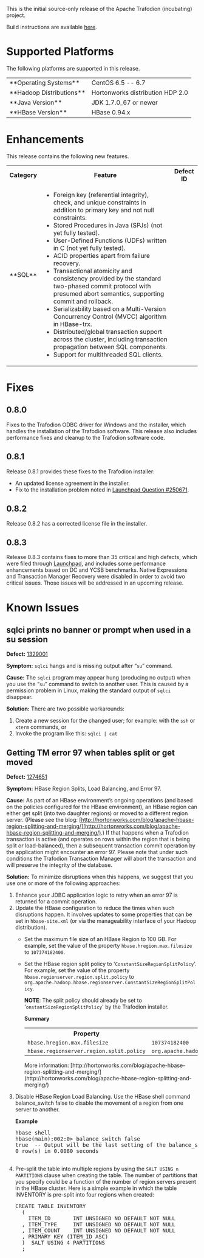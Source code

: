 <!--
  Licensed under the Apache License, Version 2.0 (the "License");
  you may not use this file except in compliance with the License.
  You may obtain a copy of the License at

      http://www.apache.org/licenses/LICENSE-2.0

  Unless required by applicable law or agreed to in writing, software
  distributed under the License is distributed on an "AS IS" BASIS,
  WITHOUT WARRANTIES OR CONDITIONS OF ANY KIND, either express or implied.
  See the License for the specific language governing permissions and
  limitations under the License.
-->

This is the initial source-only release of the Apache Trafodion (incubating) project.

Build instructions are available [here](build.html).

# Supported Platforms
The following platforms are supported in this release.

<span>
  <table>
    <tr>
      <td>**Operating Systems**</td>
      <td>CentOS 6.5 -- 6.7</td>
    </tr>
    <tr>
      <td>**Hadoop Distributions**</td>
      <td>Hortonworks distribution HDP 2.0</td>
     </tr>
    <tr>
      <td>**Java Version**</td>
      <td>JDK 1.7.0_67 or newer</td>
    </tr>
    <tr>
      <td>**HBase Version**</td>
      <td>HBase 0.94.x</td>
    </tr>
  </table>
</span>

# Enhancements

This release contains the following new features.

<span>
  <table>
    <tr>
      <th>Category</th>
      <th>Feature</th>
      <th>Defect ID</th>
    </tr>
    <tr>
      <td>**SQL**</td>
      <td>
        <ul>
          <li>Foreign key (referential integrity), check, and unique constraints in addition to primary key and not null constraints.</li>
          <li>Stored Procedures in Java (SPJs) (not yet fully tested).</li>
          <li>User-Defined Functions (UDFs) written in C (not yet fully tested).</li>
          <li>ACID properties apart from failure recovery.</li>
          <li>Transactional atomicity and consistency provided by the standard two-phased commit protocol with presumed abort semantics, supporting commit and rollback.</li>
          <li>Serializability based on a Multi-Version Concurrency Control (MVCC) algorithm in HBase-trx.</li>
          <li>Distributed/global transaction support across the cluster, including transaction propagation between SQL components.</li>
          <li>Support for multithreaded SQL clients.</li>
        </ul>
      </td>
      <td></td>
    </tr>
  </table>
</span>

# Fixes

## 0.8.0
Fixes to the Trafodion ODBC driver for Windows and the installer, which handles the installation of the Trafodion software. This release also includes performance fixes and cleanup to the Trafodion software code.

## 0.8.1
Release 0.8.1 provides these fixes to the Trafodion installer:

* An updated license agreement in the installer.
* Fix to the installation problem noted in [Launchpad Question #250671](https://answers.launchpad.net/trafodion/+question/250671).

## 0.8.2
Release 0.8.2 has a corrected license file in the installer.

## 0.8.3
Release 0.8.3 contains fixes to more than 35 critical and high defects, which were filed through [Launchpad](https://bugs.launchpad.net/trafodion/), and includes some performance enhancements based on DC and YCSB benchmarks. Native Expressions and Transaction Manager Recovery were disabled in order to avoid two critical issues. Those issues will be addressed in an upcoming release.

# Known Issues

## sqlci prints no banner or prompt when used in a su session

**Defect:** [1329001](https://bugs.launchpad.net/trafodion/+bug/1329001)

**Symptom:** <code>sqlci</code> hangs and is missing output after “<code>su</code>” command.

**Cause:** The <code>sqlci</code> program may appear hung (producing no output) when you use the “<code>su</code>” command to switch to another user. This is caused by a permission problem in Linux, making the standard output of <code>sqlci</code> disappear.

**Solution:** There are two possible workarounds:

1. Create a new session for the changed user; for example: with the <code>ssh</code> or <code>xterm</code> commands, or
2. Invoke the program like this: <code>sqlci | cat</code>

## Getting TM error 97 when tables split or get moved

**Defect:** [1274651](https://bugs.launchpad.net/trafodion/+bug/1274651)

**Symptom:** HBase Region Splits, Load Balancing, and Error 97.

**Cause:** As part of an HBase environment’s ongoing operations (and based on the policies configured for the HBase environment), an HBase region can either get split (into two daughter regions) or moved to a different region server. (Please see the blog: [http://hortonworks.com/blog/apache-hbase-region-splitting-and-merging/](http://hortonworks.com/blog/apache-hbase-region-splitting-and-merging/).) If that happens when a Trafodion transaction is active (and operates on rows within the region that is being split or load-balanced), then a subsequent transaction commit operation by the application might encounter an error 97. Please note that under such conditions the Trafodion Transaction Manager will abort the transaction and will preserve the integrity of the database.

**Solution:** To minimize disruptions when this happens, we suggest that you use one or more of the following approaches:

<ol>
  <li>Enhance your JDBC application logic to retry when an error 97 is returned for a commit operation.</li>
  <li>Update the HBase configuration to reduce the times when such disruptions happen. It involves updates to some properties that can be set in <code>hbase-site.xml</code> (or via the manageability interface of your Hadoop distribution).</li>
    <ul>
      <li>Set the maximum file size of an HBase Region to 100 GB. For example, set the value of the property <code>hbase.hregion.max.filesize</code> to <code>107374182400</code>.</li>
      <li><p>Set the HBase region split policy to '<code>ConstantSizeRegionSplitPolicy</code>'. For example, set the value of the property <code>hbase.regionserver.region.split.policy</code> to <code>org.apache.hadoop.hbase.regionserver.ConstantSizeRegionSplitPolicy</code>.</p> 
          <p><strong>NOTE</strong>: The split policy should already be set to '<code>onstantSizeRegionSplitPolicy</code>' by the Trafodion installer.</p>
          <p><strong>Summary</strong></p>
          <p>
             <span>
               <table>
                 <tr>
                   <th>Property</th>
                   <th>Value</th>
                 </tr>
                 <tr>
                   <td><code>hbase.hregion.max.filesize</code></td>
                   <td><code>107374182400</code></td>
                 </tr>
                 <tr>
                   <td><code>hbase.regionserver.region.split.policy</code></td>
                   <td><code>org.apache.hadoop.hbase.regionserver.ConstantSizeRegionSplitPolicy</code></td>
                 </tr>
               </table>
            </span>
            More information: [http://hortonworks.com/blog/apache-hbase-region-splitting-and-merging/](http://hortonworks.com/blog/apache-hbase-region-splitting-and-merging/)
          </p>
       </li>
    </ul>
    <li><p>Disable HBase Region Load Balancing. Use the HBase shell command balance_switch false to disable the movement of a region from one server to another.</p>
        <p><strong>Example</strong></p>
        <pre>
hbase shell
hbase(main):002:0> balance_switch false
true  -- Output will be the last setting of the balance_switch value
0 row(s) in 0.0080 seconds
        </pre> 
    </li>
    <li>
    Pre-split the table into multiple regions by using the <code>SALT USING n PARTITIONS</code> clause when creating the table. The number of partitions that you specify could be a function of the number of region servers present in the HBase cluster. Here is a simple example in which the table INVENTORY is pre-split into four regions when created:
    <pre>
CREATE TABLE INVENTORY
  (
    ITEM_ID       INT UNSIGNED NO DEFAULT NOT NULL
  , ITEM_TYPE     INT UNSIGNED NO DEFAULT NOT NULL
  , ITEM_COUNT    INT UNSIGNED NO DEFAULT NOT NULL
  , PRIMARY KEY (ITEM_ID ASC)
  )  SALT USING 4 PARTITIONS
  ;    </pre>
    </li>
</ol>
